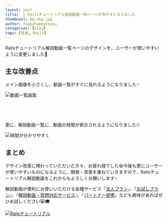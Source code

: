 ```yaml
---
layout: post
title:  🎥 Railsチュートリアル解説動画一覧ページが見やすくなりました
thumbnail: bg-sky.jpg
author: Yuppyhappytoyou
categories: [blog]
tags: [登壇, Rails]
---
```


Railsチュートリアル解説動画一覧ページのデザインを、ユーザーが使いやすいように変更しました🎉

## 主な改善点

メイン画像を小さくし、動画一覧がすぐに見れるようになりました✨

![動画一覧画面](https://i.gyazo.com/9a714e884d1c25820717489d4d33ac80.png)

<p style="margin-top: 75px;">更に、解説動画一覧に、動画の時間が表示されるようになりました⏱</p>

![時間が分かりやすく](https://i.gyazo.com/8ef7e2442e6da789d8d081781274b0d5.png)

## まとめ

デザイン改善に携わっていただいた方々、お疲れ様でした😆今後も更にユーザーが使いやすいものになるように、開発・改善を重ねていきますので、Railsチュートリアル解説動画をこれからもよろしくお願いします✨

解説動画が便利にお使いいただける各種サービス『[法人プラン](https://railstutorial.jp/business)』、『[お試しプラン](https://railstutorial.jp/trial)』、『[解説動画・質問対応サービス](https://railstutorial.jp/#service)』、『[パートナー提携](https://railstutorial.jp/contact#license)』なども興味があればぜひお試しください😸🎓

[![Railsチュートリアル](https://i.gyazo.com/d89f3367fe2668e5cb3ae8b69be642e5.png)](https://railstutorial.jp)
